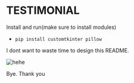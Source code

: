 # TESTIMONIAL


Install and run(make sure to install modules) 
 - `pip install customtkinter pillow`


I dont want to waste time to design this README.

![hehe](https://github.com/Sharimiqbal/TESTIMONIAL/assets/94395537/749ebe42-c15e-4899-9cde-c15a26944a1e)



Bye. Thank you
